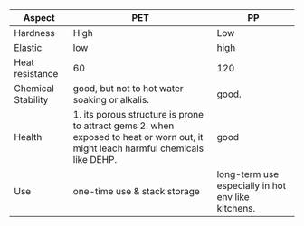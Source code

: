 | Aspect | PET | PP |
| --- | --- | --- |
| Hardness | High | Low |
| Elastic | low | high |
| Heat resistance | 60 | 120 |
| Chemical Stability | good, but not to hot water soaking or alkalis. | good. |
| Health | 1. its porous structure is prone to attract gems 2. when exposed to heat or worn out, it might leach harmful chemicals like DEHP. | good |
| Use | one-time use & stack storage | long-term use especially in hot env like kitchens. |